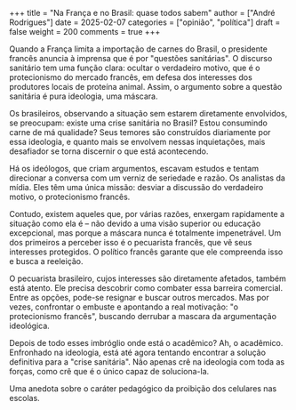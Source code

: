 +++
title = "Na França e no Brasil: quase todos sabem"
author = ["André Rodrigues"]
date = 2025-02-07
categories = ["opinião", "política"]
draft = false
weight = 200
comments = true
+++

Quando a França limita a importação de carnes do Brasil, o presidente francês anuncia à imprensa que é por "questões sanitárias". O discurso sanitário tem uma função clara: ocultar o verdadeiro motivo, que é o protecionismo do mercado francês, em defesa dos interesses dos produtores locais de proteína animal. Assim, o argumento sobre a questão sanitária é pura <span class="underline">ideologia</span>, uma máscara.

Os brasileiros, observando a situação sem estarem diretamente envolvidos, se preocupam: existe uma crise sanitária no Brasil? Estou consumindo carne de má qualidade? Seus temores são construídos diariamente por essa ideologia, e quanto mais se envolvem nessas inquietações, mais desafiador se torna discernir o que está acontecendo.

Há os ideólogos, que criam argumentos, escavam estudos e tentam direcionar a conversa com um verniz de seriedade e razão. Os analistas da mídia. Eles têm uma única missão: desviar a discussão do verdadeiro motivo, o protecionismo francês.

Contudo, existem aqueles que, por várias razões, enxergam rapidamente a situação como ela é – não devido a uma visão superior ou educação excepcional, mas porque a máscara nunca é totalmente impenetrável. Um dos primeiros a perceber isso é o pecuarista francês, que vê seus interesses protegidos. O político francês garante que ele compreenda isso e busca a reeleição.

O pecuarista brasileiro, cujos interesses são diretamente afetados, também está atento. Ele precisa descobrir como combater essa barreira comercial. Entre as opções, pode-se resignar e buscar outros mercados. Mas por vezes, confrontar o embuste e apontando a real motivação: "o protecionismo francês", buscando derrubar a mascara da argumentação ideológica.

Depois de todo esses imbróglio onde está o acadêmico? Ah, o acadêmico. Enfronhado na ideologia, está até agora tentando encontrar a solução definitiva para a "crise sanitária". Não apenas crê na ideologia com toda as forças, como crê que é o único capaz de soluciona-la.

<span class="underline">Uma anedota sobre o caráter pedagógico da proibição dos celulares nas escolas.</span>
